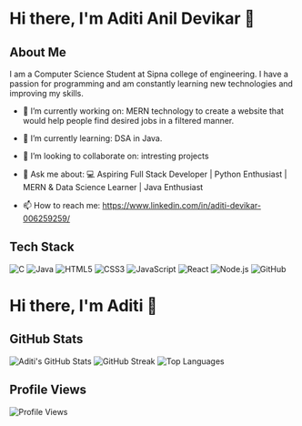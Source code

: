 


# Hi there, I'm Aditi Anil Devikar 👋

## About Me
I am a Computer Science Student at Sipna college of engineering. I have a passion for programming and am constantly learning new technologies and improving my skills.

- 🔭 I’m currently working on:  MERN technology to create a website that would help people find desired jobs in a filtered manner.
- 🌱 I’m currently learning:  DSA in Java.
- 👯 I’m looking to collaborate on: intresting projects 
- 💬 Ask me about: 💻 Aspiring Full Stack Developer | Python Enthusiast | MERN & Data Science Learner | Java Enthusiast

- 📫 How to reach me: https://www.linkedin.com/in/aditi-devikar-006259259/

## Tech Stack
![C](https://img.shields.io/badge/-C-00599C?style=flat-square&logo=c&logoColor=white)
![Java](https://img.shields.io/badge/-Java-007396?style=flat-square&logo=java&logoColor=white)
![HTML5](https://img.shields.io/badge/-HTML5-E34F26?style=flat-square&logo=html5&logoColor=white)
![CSS3](https://img.shields.io/badge/-CSS3-1572B6?style=flat-square&logo=css3)
![JavaScript](https://img.shields.io/badge/-JavaScript-F7DF1E?style=flat-square&logo=javascript&logoColor=black)
![React](https://img.shields.io/badge/-React-61DAFB?style=flat-square&logo=react&logoColor=black)
![Node.js](https://img.shields.io/badge/-Node.js-339933?style=flat-square&logo=node.js&logoColor=white)
![GitHub](https://img.shields.io/badge/-GitHub-181717?style=flat-square&logo=github)

# Hi there, I'm Aditi 👋

## GitHub Stats
![Aditi's GitHub Stats](https://github-readme-stats.vercel.app/api?username=aditi-o1z&show_icons=true&theme=radical)
![GitHub Streak](https://github-readme-streak-stats.herokuapp.com/?user=aditi-o1z&theme=radical)
![Top Languages](https://github-readme-stats.vercel.app/api/top-langs/?username=aditi-o1z&layout=compact&theme=radical)


## Profile Views
![Profile Views](https://komarev.com/ghpvc/?username=aditi-o1z&color=blue)





